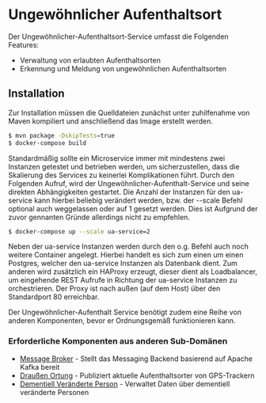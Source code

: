 # Ungewöhnlicher Aufenthaltsort

Der Ungewöhnlicher-Aufenthaltsort-Service umfasst die Folgenden Features:
  - Verwaltung von erlaubten Aufenthaltsorten
  - Erkennung und Meldung von ungewöhnlichen Aufenthaltsorten

## Installation
Zur Installation müssen die Quelldateien zunächst unter zuhilfenahme von Maven kompiliert und anschließend das Image erstellt werden.
```sh
$ mvn package -DskipTests=true
$ docker-compose build
```

Standardmäßig sollte ein Microservice immer mit mindestens zwei Instanzen getestet und betrieben werden, um sicherzustellen, dass die Skalierung des Services zu keinerlei Komplikationen führt. Durch den Folgenden Aufruf, wird der Ungewöhnlicher-Aufenthalt-Service und seine direkten Abhängigkeiten gestartet. Die Anzahl der Instanzen für den ua-service kann hierbei beliebig verändert werden, bzw. der --scale Befehl optional auch weggelassen oder auf 1 gesetzt werden. Dies ist Aufgrund der zuvor gennanten Gründe allerdings nicht zu empfehlen.

```sh
$ docker-compose up --scale ua-service=2
```

Neben der ua-service Instanzen werden durch den o.g. Befehl auch noch weitere Container angelegt. Hierbei handelt es sich zum einen um einen Postgres, welcher den ua-service Instanzen als Datenbank dient. Zum anderen wird zusätzlich ein HAProxy erzeugt, dieser dient als Loadbalancer, um eingehende REST Aufrufe in Richtung der ua-service Instanzen zu orchestrieren. Der Proxy ist nach außen (auf dem Host) über den Standardport 80 erreichbar.


Der Ungewöhnlicher-Aufenthalt Service benötigt zudem eine Reihe von anderen Komponenten, bevor er Ordnungsgemäß funktionieren kann.

### Erforderliche Komponenten aus anderen Sub-Domänen
* [Message Broker][FAE-kafka] - Stellt das Messaging Backend basierend auf Apache Kafka bereit
* [Draußen Ortung][FAE-ortung] - Publiziert aktuelle Aufenthaltsorter von GPS-Trackern
* [Dementiell Veränderte Person][FAE-dvp] - Verwaltet Daten über dementiell veränderte Personen


[//]: # (These are reference links used in the body of this note and get stripped out when the markdown processor does its job. There is no need to format nicely because it shouldn't be seen. Thanks SO - http://stackoverflow.com/questions/4823468/store-comments-in-markdown-syntax)

[FAE-kafka]: <https://github.com/Archi-Lab/fae-message-broker>
[FAE-ortung]: <https://github.com/Archi-Lab/fae-draussen-ortung>
[FAE-dvp]: <https://github.com/Archi-Lab/fae-team-2-dementiell-veraenderte-person>
